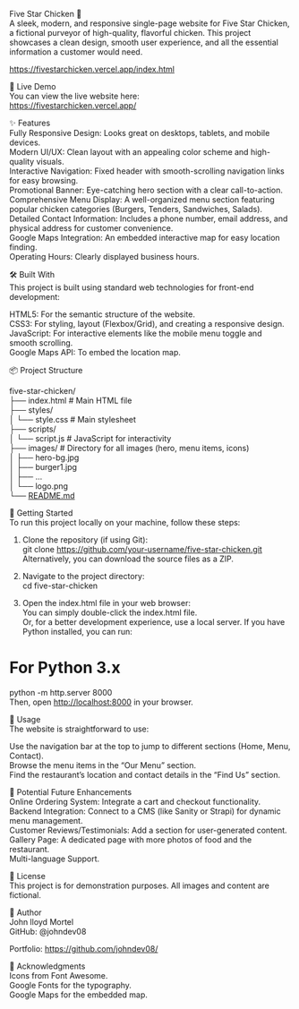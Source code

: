 <p class="has-line-data" data-line-start="0" data-line-end="2">Five Star Chicken 🍗<br>
A sleek, modern, and responsive single-page website for Five Star Chicken, a fictional purveyor of high-quality, flavorful chicken. This project showcases a clean design, smooth user experience, and all the essential information a customer would need.</p>
<p class="has-line-data" data-line-start="3" data-line-end="4"><a href="https://fivestarchicken.vercel.app/index.html">https://fivestarchicken.vercel.app/index.html</a></p>
<p class="has-line-data" data-line-start="5" data-line-end="8">🚀 Live Demo<br>
You can view the live website here:<br>
<a href="https://fivestarchicken.vercel.app/">https://fivestarchicken.vercel.app/</a></p>
<p class="has-line-data" data-line-start="9" data-line-end="18">✨ Features<br>
Fully Responsive Design: Looks great on desktops, tablets, and mobile devices.<br>
Modern UI/UX: Clean layout with an appealing color scheme and high-quality visuals.<br>
Interactive Navigation: Fixed header with smooth-scrolling navigation links for easy browsing.<br>
Promotional Banner: Eye-catching hero section with a clear call-to-action.<br>
Comprehensive Menu Display: A well-organized menu section featuring popular chicken categories (Burgers, Tenders, Sandwiches, Salads).<br>
Detailed Contact Information: Includes a phone number, email address, and physical address for customer convenience.<br>
Google Maps Integration: An embedded interactive map for easy location finding.<br>
Operating Hours: Clearly displayed business hours.</p>
<p class="has-line-data" data-line-start="19" data-line-end="21">🛠️ Built With<br>
This project is built using standard web technologies for front-end development:</p>
<p class="has-line-data" data-line-start="22" data-line-end="26">HTML5: For the semantic structure of the website.<br>
CSS3: For styling, layout (Flexbox/Grid), and creating a responsive design.<br>
JavaScript: For interactive elements like the mobile menu toggle and smooth scrolling.<br>
Google Maps API: To embed the location map.</p>
<p class="has-line-data" data-line-start="27" data-line-end="28">📦 Project Structure</p>
<p class="has-line-data" data-line-start="29" data-line-end="41">five-star-chicken/<br>
├── index.html          # Main HTML file<br>
├── styles/<br>
│   └── style.css       # Main stylesheet<br>
├── scripts/<br>
│   └── script.js       # JavaScript for interactivity<br>
├── images/             # Directory for all images (hero, menu items, icons)<br>
│   ├── hero-bg.jpg<br>
│   ├── burger1.jpg<br>
│   ├── …<br>
│   └── logo.png<br>
└── <a href="http://README.md">README.md</a></p>
<p class="has-line-data" data-line-start="42" data-line-end="44">🏁 Getting Started<br>
To run this project locally on your machine, follow these steps:</p>
<ol>
<li class="has-line-data" data-line-start="44" data-line-end="48">
<p class="has-line-data" data-line-start="44" data-line-end="47">Clone the repository (if using Git):<br>
git clone <a href="https://github.com/your-username/five-star-chicken.git">https://github.com/your-username/five-star-chicken.git</a><br>
Alternatively, you can download the source files as a ZIP.</p>
</li>
<li class="has-line-data" data-line-start="48" data-line-end="51">
<p class="has-line-data" data-line-start="48" data-line-end="50">Navigate to the project directory:<br>
cd five-star-chicken</p>
</li>
<li class="has-line-data" data-line-start="51" data-line-end="54">
<p class="has-line-data" data-line-start="51" data-line-end="54">Open the index.html file in your web browser:<br>
You can simply double-click the index.html file.<br>
Or, for a better development experience, use a local server. If you have Python installed, you can run:</p>
</li>
</ol>
<h1 class="code-line" data-line-start=54 data-line-end=55 ><a id="For_Python_3x_54"></a>For Python 3.x</h1>
<p class="has-line-data" data-line-start="55" data-line-end="57">python -m http.server 8000<br>
Then, open <a href="http://localhost:8000">http://localhost:8000</a> in your browser.</p>
<p class="has-line-data" data-line-start="59" data-line-end="61">📱 Usage<br>
The website is straightforward to use:</p>
<p class="has-line-data" data-line-start="62" data-line-end="65">Use the navigation bar at the top to jump to different sections (Home, Menu, Contact).<br>
Browse the menu items in the “Our Menu” section.<br>
Find the restaurant’s location and contact details in the “Find Us” section.</p>
<p class="has-line-data" data-line-start="66" data-line-end="72">🎯 Potential Future Enhancements<br>
Online Ordering System: Integrate a cart and checkout functionality.<br>
Backend Integration: Connect to a CMS (like Sanity or Strapi) for dynamic menu management.<br>
Customer Reviews/Testimonials: Add a section for user-generated content.<br>
Gallery Page: A dedicated page with more photos of food and the restaurant.<br>
Multi-language Support.</p>
<p class="has-line-data" data-line-start="73" data-line-end="75">📄 License<br>
This project is for demonstration purposes. All images and content are fictional.</p>
<p class="has-line-data" data-line-start="76" data-line-end="79">👤 Author<br>
John lloyd Mortel<br>
GitHub: @johndev08</p>
<p class="has-line-data" data-line-start="80" data-line-end="81">Portfolio: <a href="https://github.com/johndev08/">https://github.com/johndev08/</a></p>
<p class="has-line-data" data-line-start="82" data-line-end="86">🙏 Acknowledgments<br>
Icons from Font Awesome.<br>
Google Fonts for the typography.<br>
Google Maps for the embedded map.</p>
